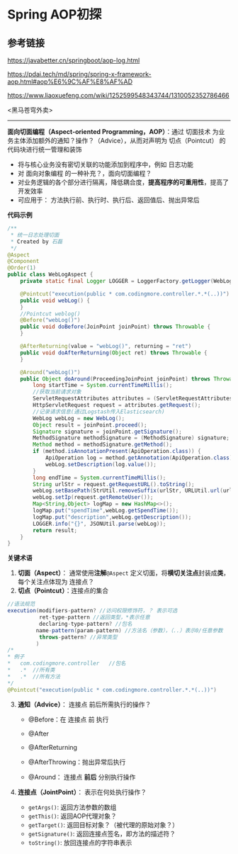 # Spring AOP初探

## 参考链接

<https://javabetter.cn/springboot/aop-log.html>

<https://pdai.tech/md/spring/spring-x-framework-aop.html#aop%E6%9C%AF%E8%AF%AD>

<https://www.liaoxuefeng.com/wiki/1252599548343744/1310052352786466>

<黑马苍穹外卖>

---

**面向切面编程（Aspect-oriented Programming，AOP）**：通过  切面技术  为业务主体添加额外的通知？操作？（Advice），从而对声明为  切点（Pointcut） 的代码块进行统一管理和装饰

* 将与核心业务没有密切关联的功能添加到程序中，例如  日志功能
* 对  面向对象编程  的一种补充？，面向切面编程？
* 对业务逻辑的各个部分进行隔离，降低耦合度，**提高程序的可重用性**，提高了开发效率
* 可应用于： 方法执行前、执行时、执行后、返回值后、抛出异常后



**代码示例**

```java
/**
 * 统一日志处理切面
 * Created by 石磊
 */
@Aspect
@Component
@Order(1)
public class WebLogAspect {
    private static final Logger LOGGER = LoggerFactory.getLogger(WebLogAspect.class);

    @Pointcut("execution(public * com.codingmore.controller.*.*(..))")
    public void webLog() {
    }
    //Pointcut weblog()
    @Before("webLog()")
    public void doBefore(JoinPoint joinPoint) throws Throwable {
    }

    @AfterReturning(value = "webLog()", returning = "ret")
    public void doAfterReturning(Object ret) throws Throwable {
    }

    @Around("webLog()")
    public Object doAround(ProceedingJoinPoint joinPoint) throws Throwable {
        long startTime = System.currentTimeMillis();
        //获取当前请求对象
        ServletRequestAttributes attributes = (ServletRequestAttributes) RequestContextHolder.getRequestAttributes();
        HttpServletRequest request = attributes.getRequest();
        //记录请求信息(通过Logstash传入Elasticsearch)
        WebLog webLog = new WebLog();
        Object result = joinPoint.proceed();
        Signature signature = joinPoint.getSignature();
        MethodSignature methodSignature = (MethodSignature) signature;
        Method method = methodSignature.getMethod();
        if (method.isAnnotationPresent(ApiOperation.class)) {
            ApiOperation log = method.getAnnotation(ApiOperation.class);
            webLog.setDescription(log.value());
        }
        long endTime = System.currentTimeMillis();
        String urlStr = request.getRequestURL().toString();
        webLog.setBasePath(StrUtil.removeSuffix(urlStr, URLUtil.url(urlStr).getPath()));
        webLog.setIp(request.getRemoteUser());
        Map<String,Object> logMap = new HashMap<>();
        logMap.put("spendTime",webLog.getSpendTime());
        logMap.put("description",webLog.getDescription());
        LOGGER.info("{}", JSONUtil.parse(webLog));
        return result;
    }
}
```



**关键术语**

1) **切面（Aspect）**： 通常使用**注解**`@Aspect` 定义切面，将**横切关注点**封装成**类**，每个关注点体现为  连接点？
2) **切点（Pointcut）**：连接点的集合

```java
//语法规范
execution(modifiers-pattern? //访问权限修饰符，？ 表示可选
          ret-type-pattern //返回类型，*表示任意
          declaring-type-pattern? //包名
		 name-pattern(param-pattern) //方法名（参数），（..）表示0/任意参数
          throws-pattern? //异常类型
         )
/*
* 例子
*	com.codingmore.controller	//包名
*	.*	//所有类
*	.*	//所有方法
*/
@Pointcut("execution(public * com.codingmore.controller.*.*(..))")
```

3. **通知（Advice）**： 连接点 前后所需执行的操作？
   * @Before：在  连接点  前  执行
   
   * @After
   
   * @AfterReturning
   
   * @AfterThrowing：抛出异常后执行
   
   * @Around： 连接点  **前后**  分别执行操作
   
4. **连接点（JointPoint）**： 表示在何处执行操作？
   * `getArgs()`: 返回方法参数的数组
   * `getThis()`: 返回AOP代理对象？
   * `getTarget()`: 返回目标对象？（被代理的原始对象？）
   * `getSignature()`: 返回连接点签名，即方法的描述符？
   * `toString()`: 放回连接点的字符串表示